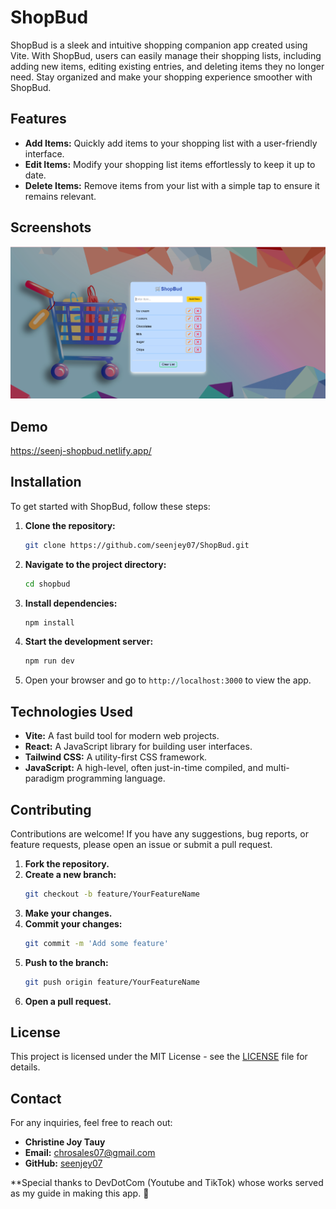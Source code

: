 # ShopBud

ShopBud is a sleek and intuitive shopping companion app created using Vite. With ShopBud, users can easily manage their shopping lists, including adding new items, editing existing entries, and deleting items they no longer need. Stay organized and make your shopping experience smoother with ShopBud.

## Features

- **Add Items:** Quickly add items to your shopping list with a user-friendly interface.
- **Edit Items:** Modify your shopping list items effortlessly to keep it up to date.
- **Delete Items:** Remove items from your list with a simple tap to ensure it remains relevant.

## Screenshots

![ShopBud Sample List](image.png)

## Demo

https://seenj-shopbud.netlify.app/

## Installation

To get started with ShopBud, follow these steps:

1. **Clone the repository:**
   ```bash
   git clone https://github.com/seenjey07/ShopBud.git
   ```
2. **Navigate to the project directory:**

   ```bash
   cd shopbud
   ```

3. **Install dependencies:**

   ```bash
   npm install
   ```

4. **Start the development server:**

   ```bash
   npm run dev
   ```

5. Open your browser and go to `http://localhost:3000` to view the app.

## Technologies Used

- **Vite:** A fast build tool for modern web projects.
- **React:** A JavaScript library for building user interfaces.
- **Tailwind CSS:** A utility-first CSS framework.
- **JavaScript:** A high-level, often just-in-time compiled, and multi-paradigm programming language.

## Contributing

Contributions are welcome! If you have any suggestions, bug reports, or feature requests, please open an issue or submit a pull request.

1. **Fork the repository.**
2. **Create a new branch:**
   ```bash
   git checkout -b feature/YourFeatureName
   ```
3. **Make your changes.**
4. **Commit your changes:**
   ```bash
   git commit -m 'Add some feature'
   ```
5. **Push to the branch:**
   ```bash
   git push origin feature/YourFeatureName
   ```
6. **Open a pull request.**

## License

This project is licensed under the MIT License - see the [LICENSE](LICENSE) file for details.

## Contact

For any inquiries, feel free to reach out:

- **Christine Joy Tauy**
- **Email:** chrosales07@gmail.com
- **GitHub:** [seenjey07](https://github.com/seenjey07)

**Special thanks to DevDotCom (Youtube and TikTok) whose works served as my guide in making this app. 🫡
